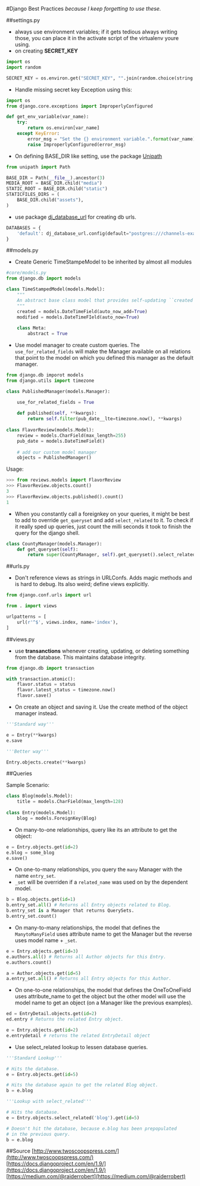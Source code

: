 #Django Best Practices
<i>because I keep forgetting to use these.</i>

##settings.py
* always use environment variables; if it gets tedious always writing those, you can place it in the activate script of the virtualenv youre using.
* on creating **SECRET_KEY**
```python
import os
import random

SECRET_KEY = os.environ.get("SECRET_KEY", "".join(random.choice(string.printable) for i in range(40)))
```
* Handle missing secret key Exception using this:
```python
import os
from django.core.exceptions import ImproperlyConfigured

def get_env_variable(var_name):
    try:
        return os.environ[var_name]
    except KeyError:
        error_msg = "Set the {} environment variable.".format(var_name)
        raise ImproperlyConfigured(error_msg)
```
* On defining BASE_DIR like setting, use the package [Unipath](https://github.com/mikeorr/Unipath)
```python
from unipath import Path

BASE_DIR = Path(__file__).ancestor(3)
MEDIA_ROOT = BASE_DIR.child("media")
STATIC_ROOT = BASE_DIR.child("static")
STATICFILES_DIRS = (
    BASE_DIR.child("assets"),
)
```
* use package [dj_database_url](https://github.com/kennethreitz/dj-database-url) for creating db urls.
```python
DATABASES = {
    'default': dj_database_url.config(default="postgres:///channels-example", conn_max_age=500)
}
```

##models.py
* Create Generic TimeStampeModel to be inherited by almost all modules
```python
#core/models.py
from django.db import models

class TimeStampedModel(models.Model):
    """
    An abstract base class model that provides self-updating ``created`` and ``modified`` fields
    """
    created = models.DateTimeField(auto_now_add=True)
    modified = models.DateTimeFIeld(auto_now=True)
    
    class Meta:
        abstract = True
```
* Use model manager to create custom queries. The `use_for_related_fields` will make the Manager available on all relations that point to the model on which you defined this manager as the default manager.
```python
from django.db imporot models
from django.utils import timezone

class PublishedManager(models.Manager):

    use_for_related_fields = True
    
    def published(self, **kwargs):
        return self.filter(pub_date__lte=timezone.now(), **kwargs)
        
class FlavorReview(models.Model):
    review = models.CharField(max_length=255)
    pub_date = models.DateTimeField()
    
    # add our custom model manager
    objects = PublishedManager()

```
Usage:
```python
>>> from reviews.models import FlavorReview
>>> FlavorReview.objects.count()
3
>>> FlavorReview.objects.published().count()
1
```
* When you constantly call a foreignkey on your queries, it might be best to add to override `get_queryset` and add `select_related` to it. To check if it really sped up queries, just count the milli seconds it took to finish the query for the django shell.
```python
class CountyManager(models.Manager):
    def get_queryset(self):
        return super(CountyManager, self).get_queryset().select_related('state')
```

##urls.py
* Don't reference views as strings in URLConfs. Adds magic methods and is hard to debug. Its also weird; define views explicitly.
```python
from django.conf.urls import url

from . import views

urlpatterns = [
    url(r'^$', views.index, name='index'),
]
```
##views.py
* use **transanctions** whenever creating, updating, or deleting something from the database. This maintains database integrity.
```python
from django.db import transaction

with transaction.atomic():
    flavor.status = status
    flavor.latest_status = timezone.now()
    flavor.save()
```
* On create an object and saving it. Use the create method of the object manager instead.
```python
'''Standard way'''

e = Entry(**kwargs)
e.save
```
```python
'''Better way'''

Entry.objects.create(**kwargs)
```

##Queries

Sample Scenario:
```python
class Blog(models.Model):
    title = models.CharField(max_length=128)
    
class Entry(models.Model):
    blog = models.ForeignKey(Blog)
```

* On many-to-one relationships, query like its an attribute to get the object:
```python
e = Entry.objects.get(id=2)
e.blog = some_blog
e.save()
```
* On one-to-many relationships, you query the `many` Manager with the name `entry_set`.
* `_set` will be overriden if a `related_name` was used on by the dependent model.
```python
b = Blog.objects.get(id=1)
b.entry_set.all() # Returns all Entry objects related to Blog.
b.entry_set is a Manager that returns QuerySets.
b.entry_set.count()
```
* On many-to-many relationships, the model that defines the `ManytoManyField` uses attribute name to get the Manager but the reverse uses model name + `_set`.
```python
e = Entry.objects.get(id=3)
e.authors.all() # Returns all Author objects for this Entry.
e.authors.count()

a = Author.objects.get(id=5)
a.entry_set.all() # Returns all Entry objects for this Author.
```
* On one-to-one relationships, the model that defines the OneToOneField uses attribute_name to get the object but the other model will use the model name to get an object (on a Manager like the previous examples).
```python
ed = EntryDetail.objects.get(id=2)
ed.entry # Returns the related Entry object.

e = Entry.objects.get(id=2)
e.entrydetail # returns the related EntryDetail object
```
* Use select_related lookup to lessen database queries.
```python
'''Standard Lookup'''

# Hits the database.
e = Entry.objects.get(id=5)

# Hits the database again to get the related Blog object.
b = e.blog
```
```python
'''Lookup with select_related'''

# Hits the database.
e = Entry.objects.select_related('blog').get(id=5)

# Doesn't hit the database, because e.blog has been prepopulated
# in the previous query.
b = e.blog
```

##Source
[http://www.twoscoopspress.com/](http://www.twoscoopspress.com/)<br/>
[https://docs.djangoproject.com/en/1.9/](https://docs.djangoproject.com/en/1.9/)
[https://medium.com/@raiderrobert](https://medium.com/@raiderrobert)
